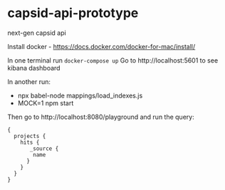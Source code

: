 # capsid-api-prototype
next-gen capsid api

Install docker - https://docs.docker.com/docker-for-mac/install/

In one terminal run `docker-compose up`
Go to http://localhost:5601 to see kibana dashboard

In another run:
 - npx babel-node mappings/load_indexes.js
 - MOCK=1 npm start

Then go to http://localhost:8080/playground and run the query:

```
{
  projects {
    hits {
       _source {
        name
      }
    }
  }
}
```
